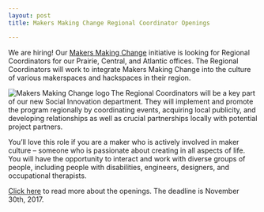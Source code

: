 ```yaml
---
layout: post
title: Makers Making Change Regional Coordinator Openings

---
```


We are hiring! Our <a title="Visit the Makers Making Change website" href="http://www.makersmakingchange.com/" target="_blank">Makers Making Change</a> initiative is looking for Regional Coordinators for our Prairie, Central, and Atlantic offices. The Regional Coordinators will work to integrate Makers Making Change into the culture of various makerspaces and hackspaces in their region.

<img align="left" class="wp-image-15080 alignleft" title="Makers Making Change logo" alt="Makers Making Change logo" src="http://www.neilsquire.ca/wp-content/uploads/2017/11/MMC-Full-Logo_RGB-300x115.jpg" />

The Regional Coordinators will be a key part of our new Social Innovation department. They will implement and promote the program regionally by coordinating events, acquiring local publicity, and developing relationships as well as crucial partnerships locally with potential project partners.

You’ll love this role if you are a maker who is actively involved in maker culture – someone who is passionate about creating in all aspects of life. You will have the opportunity to interact and work with diverse groups of people, including people with disabilities, engineers, designers, and occupational therapists.

<a title="Read more about the position openings" href="http://www.neilsquire.ca/involved/job-opportunities/" target="_blank">Click here</a> to read more about the openings. The deadline is November 30th, 2017.
